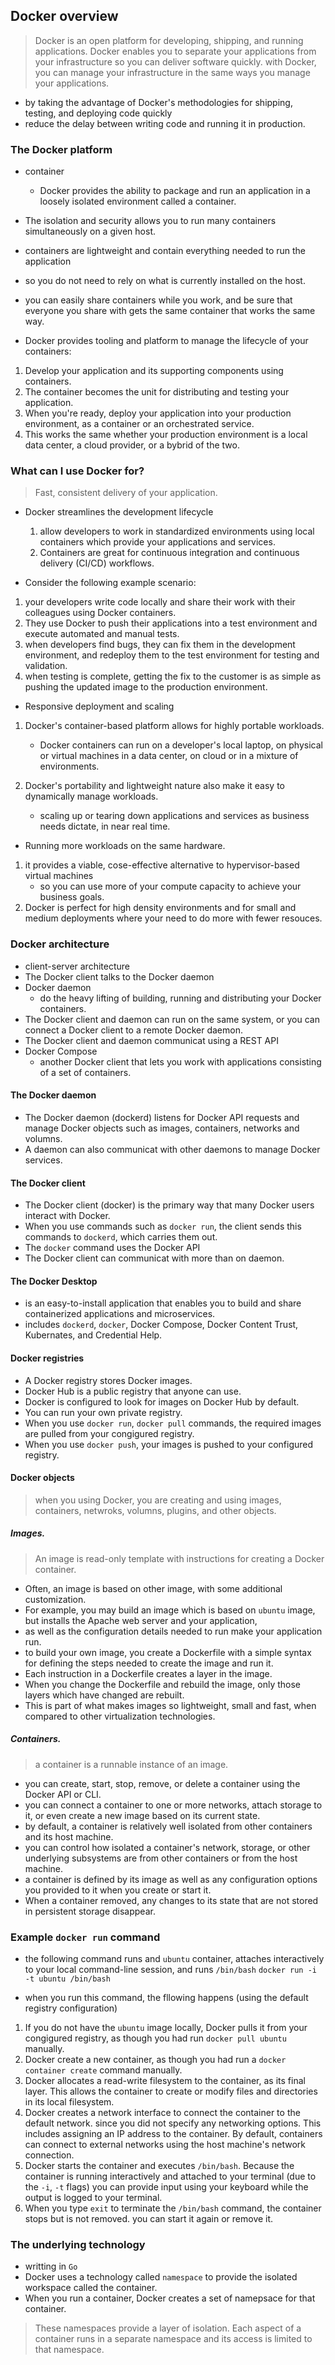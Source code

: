 ## Docker overview

> Docker is an open platform for developing, shipping, and running applications.
> Docker enables you to separate your applications from your infrastructure so you can deliver software quickly.
> with Docker, you can manage your infrastructure in the same ways you manage your applications.

- by taking the advantage of Docker's methodologies for shipping, testing, and deploying code quickly
- reduce the delay between writing code and running it in production.

### The Docker platform

- container
  - Docker provides the ability to package and run an application in a loosely isolated environment called a container.
  
- The isolation and security allows you to run many containers simultaneously on a given host.

- containers are lightweight and contain everything needed to run the application
- so you do not need to rely on what is currently installed on the host.
- you can easily share containers while you work, and be sure that everyone you share with gets the same container that works the same way.

- Docker provides tooling and platform to manage the lifecycle of your containers:
1. Develop your application and its supporting components using containers.
2. The container becomes the unit for distributing and testing your application.
3. When you're ready, deploy your application into your production environment, as a container or an orchestrated service.
4. This works the same whether your production environment is a local data center, a cloud provider, or a bybrid of the two.

### What can I use Docker for?

> Fast, consistent delivery of your application.

- Docker streamlines the development lifecycle
  1. allow developers to work in standardized environments using local containers which provide your applications and services.
  2. Containers are great for continuous integration and continuous delivery (CI/CD) workflows.

- Consider the following example scenario:
1. your developers write code locally and share their work with their colleagues using Docker containers.
2. They use Docker to push their applications into a test environment and execute automated and manual tests.
3. when developers find bugs, they can fix them in the development environment, and redeploy them to the test environment for testing and validation.
4. when testing is complete, getting the fix to the customer is as simple as pushing the updated image to the production environment.
  
- Responsive deployment and scaling
1. Docker's container-based platform allows for highly portable workloads.
   - Docker containers can run on a developer's local laptop, on physical or virtual machines in a data center, on cloud or in a mixture of environments.
   
2. Docker's portability and lightweight nature also make it easy to dynamically manage workloads.
   - scaling up or tearing down applications and services as business needs dictate, in near real time.

- Running more workloads on the same hardware.
1. it provides a viable, cose-effective alternative to hypervisor-based virtual machines
   - so you can use more of your compute capacity to achieve your business goals.
2. Docker is perfect for high density environments and for small and medium deployments where your need to do more with fewer resouces.

### Docker architecture
- client-server architecture
- The Docker client talks to the Docker daemon
- Docker daemon
  - do the heavy lifting of building, running and distributing your Docker containers.
- The Docker client and daemon can run on the same system, or you can connect a Docker client to a remote Docker daemon.
- The Docker client and daemon communicat using a REST API
- Docker Compose
  - another Docker client that lets you work with applications consisting of a set of containers.

#### The Docker daemon
- The Docker daemon (dockerd) listens for Docker API requests and manage Docker objects such as images, containers, networks and volumns.
- A daemon can also communicat with other daemons to manage Docker services.

#### The Docker client
- The Docker client (docker) is the primary way that many Docker users interact with Docker.
- When you use commands such as `docker run`, the client sends this commands to `dockerd`, which carries them out.
- The `docker` command uses the Docker API
- The Docker client can communicat with more than on daemon.

#### The Docker Desktop
- is an easy-to-install application that enables you to build and share containerized applications and microservices.
- includes `dockerd`, `docker`, Docker Compose, Docker Content Trust, Kubernates, and Credential Help.

#### Docker registries
- A Docker registry stores Docker images.
- Docker Hub is a public registry that anyone can use.
- Docker is configured to look for images on Docker Hub by default.
- You can run your own private registry.
- When you use `docker run`, `docker pull` commands, the required images are pulled from your congigured registry.
- When you use `docker push`, your images is pushed to your configured registry.

#### Docker objects

> when you using Docker, you are creating and using images, containers, netwroks, volumns, plugins, and other objects.

##### Images.
> An image is read-only template with instructions for creating a Docker container.
- Often, an image is based on other image, with some additional customization.
- For example, you may build an image which is based on `ubuntu` image, but installs the Apache web server and your application,
- as well as the configuration details needed to run make your application run.
- to build your own image, you create a Dockerfile with a simple syntax for defining the steps needed to create the image and run it.
- Each instruction in a Dockerfile creates a layer in the image.
- When you change the Dockerfile and rebuild the image, only those layers which have changed are rebuilt.
- This is part of what makes images so lightweight, small and fast, when compared to other virtualization technologies.

##### Containers.
> a container is a runnable instance of an image.
- you can create, start, stop, remove, or delete a container using the Docker API or CLI.
- you can connect a container to one or more networks, attach storage to it, or even create a new image based on its current state.
- by default, a container is relatively well isolated from other containers and its host machine.
- you can control how isolated a container's network, storage, or other underlying subsystems are from other containers or from the host machine.
- a container is defined by its image as well as any configuration options you provided to it when you create or start it.
- When a container removed, any changes to its state that are not stored in persistent storage disappear.


### Example `docker run` command
- the following command runs and `ubuntu` container, attaches interactively to your local command-line session, and runs `/bin/bash`
`docker run -i -t ubuntu /bin/bash`

- when you run this command, the fllowing happens (using the default registry configuration)
1. If you do not have the `ubuntu` image locally, Docker pulls it from your congigured registry, as though you had run `docker pull ubuntu` manually.
2. Docker create a new container, as though you had run a `docker container create`  command manually.
3. Docker allocates a read-write filesystem to the container, as its final layer.
   This allows the container to create or modify files and directories in its local filesystem.
4. Docker creates a network interface to connect the container to the default network.
   since you did not specify any networking options. This includes assigning an IP address to the container.
   By default, containers can connect to external networks using the host machine's network connection.
5. Docker starts the container and executes `/bin/bash`. Because the container is running interactively and attached to your terminal (due to the `-i`, `-t` flags)
   you can provide input using your keyboard while the output is logged to your terminal.
6. When you type `exit` to terminate the `/bin/bash` command, the container stops but is not removed. you can start it again or remove it.

### The underlying technology

- writting in `Go`
- Docker uses a technology called `namespace` to provide the isolated workspace called the container.
- When you run a container, Docker creates a set of namepsace for that container.

> These namespaces provide a layer of isolation. Each aspect of a container runs in a separate namespace and its access is limited to that namespace.
